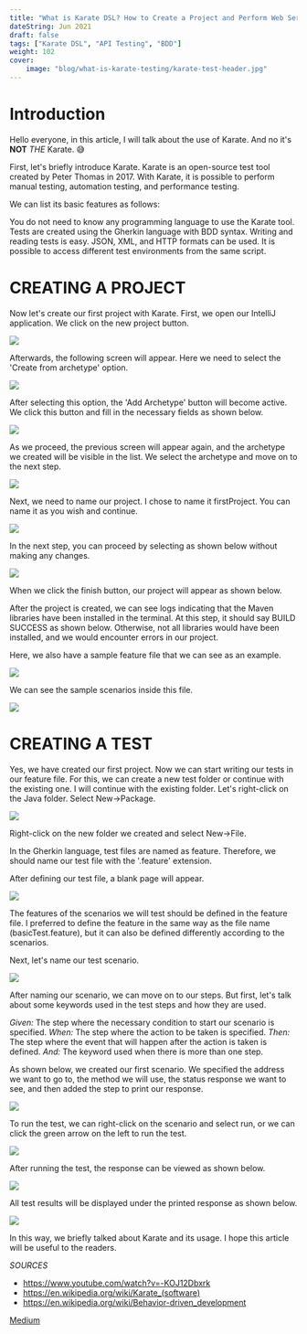 ```yaml
---
title: "What is Karate DSL? How to Create a Project and Perform Web Service Testing?"
dateString: Jun 2021
draft: false
tags: ["Karate DSL", "API Testing", "BDD"]
weight: 102
cover:
    image: "blog/what-is-karate-testing/karate-test-header.jpg"
---
```


# Introduction

Hello everyone, in this article, I will talk about the use of Karate. And no it's **NOT** *THE* Karate. 😅

First, let's briefly introduce Karate. Karate is an open-source test tool created by Peter Thomas in 2017. With Karate, it is possible to perform manual testing, automation testing, and performance testing.

We can list its basic features as follows:

You do not need to know any programming language to use the Karate tool.
Tests are created using the Gherkin language with BDD syntax.
Writing and reading tests is easy.
JSON, XML, and HTTP formats can be used.
It is possible to access different test environments from the same script.

# CREATING A PROJECT

Now let's create our first project with Karate. First, we open our IntelliJ application. We click on the new project button.

![](/blog/what-is-karate-testing/karate-1.png)

Afterwards, the following screen will appear. Here we need to select the 'Create from archetype' option.

![](/blog/what-is-karate-testing/karate-2.png)

After selecting this option, the 'Add Archetype' button will become active. We click this button and fill in the necessary fields as shown below.

![](/blog/what-is-karate-testing/karate-3.png)

As we proceed, the previous screen will appear again, and the archetype we created will be visible in the list. We select the archetype and move on to the next step.

![](/blog/what-is-karate-testing/karate-4.png)

Next, we need to name our project. I chose to name it firstProject. You can name it as you wish and continue.

![](/blog/what-is-karate-testing/karate-5.png)

In the next step, you can proceed by selecting as shown below without making any changes.

![](/blog/what-is-karate-testing/karate-6.png)

When we click the finish button, our project will appear as shown below.

After the project is created, we can see logs indicating that the Maven libraries have been installed in the terminal. At this step, it should say BUILD SUCCESS as shown below. Otherwise, not all libraries would have been installed, and we would encounter errors in our project.

Here, we also have a sample feature file that we can see as an example.

![](/blog/what-is-karate-testing/karate-7.png)

We can see the sample scenarios inside this file.

![](/blog/what-is-karate-testing/karate-8.png)

# CREATING A TEST

Yes, we have created our first project. Now we can start writing our tests in our feature file. For this, we can create a new test folder or continue with the existing one. I will continue with the existing folder. Let's right-click on the Java folder. Select New->Package.

![](/blog/what-is-karate-testing/karate-9.png)

Right-click on the new folder we created and select New->File.

In the Gherkin language, test files are named as feature. Therefore, we should name our test file with the '.feature' extension.

After defining our test file, a blank page will appear.

![](/blog/what-is-karate-testing/karate-10.png)

The features of the scenarios we will test should be defined in the feature file. I preferred to define the feature in the same way as the file name (basicTest.feature), but it can also be defined differently according to the scenarios.

Next, let's name our test scenario.

![](/blog/what-is-karate-testing/karate-11.png)

After naming our scenario, we can move on to our steps. But first, let's talk about some keywords used in the test steps and how they are used.

*Given:* The step where the necessary condition to start our scenario is specified.
*When:* The step where the action to be taken is specified.
*Then:* The step where the event that will happen after the action is taken is defined.
*And:* The keyword used when there is more than one step.

As shown below, we created our first scenario. We specified the address we want to go to, the method we will use, the status response we want to see, and then added the step to print our response.

![](/blog/what-is-karate-testing/karate-12.png)

To run the test, we can right-click on the scenario and select run, or we can click the green arrow on the left to run the test.

![](/blog/what-is-karate-testing/karate-13.png)

After running the test, the response can be viewed as shown below.

![](/blog/what-is-karate-testing/karate-14.png)

All test results will be displayed under the printed response as shown below.

![](/blog/what-is-karate-testing/karate-15.png)

In this way, we briefly talked about Karate and its usage. I hope this article will be useful to the readers. 

*SOURCES*

- https://www.youtube.com/watch?v=-KOJ12Dbxrk
- https://en.wikipedia.org/wiki/Karate_(software)
- https://en.wikipedia.org/wiki/Behavior-driven_development

[Medium](https://medium.com/@mervebozkir/karate-nedir-proje-olu%C5%9Fturma-ve-web-servis-testi-nas%C4%B1l-yap%C4%B1l%C4%B1r-5eb15a20f932)


